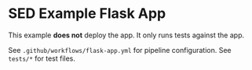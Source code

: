 # SED Example Flask App

This example **does not** deploy the app. It only runs tests against the app.

See `.github/workflows/flask-app.yml` for pipeline configuration.
See `tests/*` for test files.
